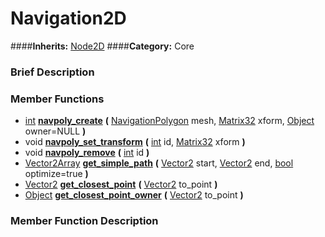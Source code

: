 #  Navigation2D  
####**Inherits:** [Node2D](class_node2d)
####**Category:** Core

###  Brief Description  


###  Member Functions 
  * [int](class_int)  **[navpoly&#95;create](#navpoly_create)**  **(** [NavigationPolygon](class_navigationpolygon) mesh, [Matrix32](class_matrix32) xform, [Object](class_object) owner=NULL  **)**
  * void  **[navpoly&#95;set&#95;transform](#navpoly_set_transform)**  **(** [int](class_int) id, [Matrix32](class_matrix32) xform  **)**
  * void  **[navpoly&#95;remove](#navpoly_remove)**  **(** [int](class_int) id  **)**
  * [Vector2Array](class_vector2array)  **[get&#95;simple&#95;path](#get_simple_path)**  **(** [Vector2](class_vector2) start, [Vector2](class_vector2) end, [bool](class_bool) optimize=true  **)**
  * [Vector2](class_vector2)  **[get&#95;closest&#95;point](#get_closest_point)**  **(** [Vector2](class_vector2) to_point  **)**
  * [Object](class_object)  **[get&#95;closest&#95;point&#95;owner](#get_closest_point_owner)**  **(** [Vector2](class_vector2) to_point  **)**

###  Member Function Description  
